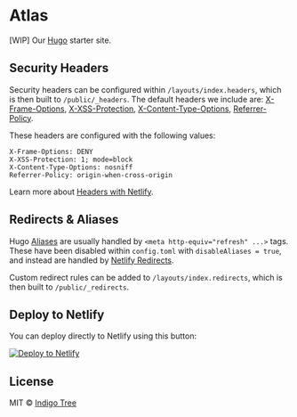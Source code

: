 # Atlas

[WIP] Our [Hugo](https://gohugo.io/) starter site.

## Security Headers

Security headers can be configured within `/layouts/index.headers`, which is then built to `/public/_headers`. The default headers we include are: [X-Frame-Options](https://scotthelme.co.uk/hardening-your-http-response-headers/#x-frame-options), [X-XSS-Protection](https://scotthelme.co.uk/hardening-your-http-response-headers/#x-xss-protection), [X-Content-Type-Options](https://scotthelme.co.uk/hardening-your-http-response-headers/#x-content-type-options), [Referrer-Policy](https://scotthelme.co.uk/a-new-security-header-referrer-policy/).

These headers are configured with the following values:

```
X-Frame-Options: DENY
X-XSS-Protection: 1; mode=block
X-Content-Type-Options: nosniff
Referrer-Policy: origin-when-cross-origin
```

Learn more about [Headers with Netlify](https://www.netlify.com/docs/headers-and-basic-auth/).

## Redirects & Aliases

Hugo [Aliases](https://gohugo.io/content-management/urls/#aliases) are usually handled by `<meta http-equiv="refresh" ...>` tags. These have been disabled within `config.toml` with `disableAliases = true`, and instead are handled by [Netlify Redirects](https://www.netlify.com/docs/redirects/).

Custom redirect rules can be added to `/layouts/index.redirects`, which is then built to `/public/_redirects`.

## Deploy to Netlify

You can deploy directly to Netlify using this button:

[![Deploy to Netlify](https://www.netlify.com/img/deploy/button.svg)](https://app.netlify.com/start/deploy?repository=https://github.com/indigotree/atlas)

## License

MIT © [Indigo Tree](https://indigotree.co.uk)